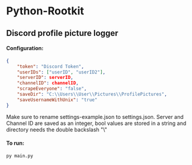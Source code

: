 # Python-Rootkit
## Discord profile picture logger
#### Configuration:
```json
{
    "token": "Discord Token",
    "userIDs": ["userID", "userID2"],
    "serverID": serverID,
    "channelID": channelID,
    "scrapeEveryone": "false",
    "saveDir": "C:\\Users\\User\\Pictures\\ProfilePictures",
    "saveUsernameWithUnix": "true"
}
```
Make sure to rename settings-example.json to settings.json. Server and Channel ID are saved as an integer, bool values are stored in a string and directory needs the double backslash "\\"
#### To run:
```
py main.py
```
